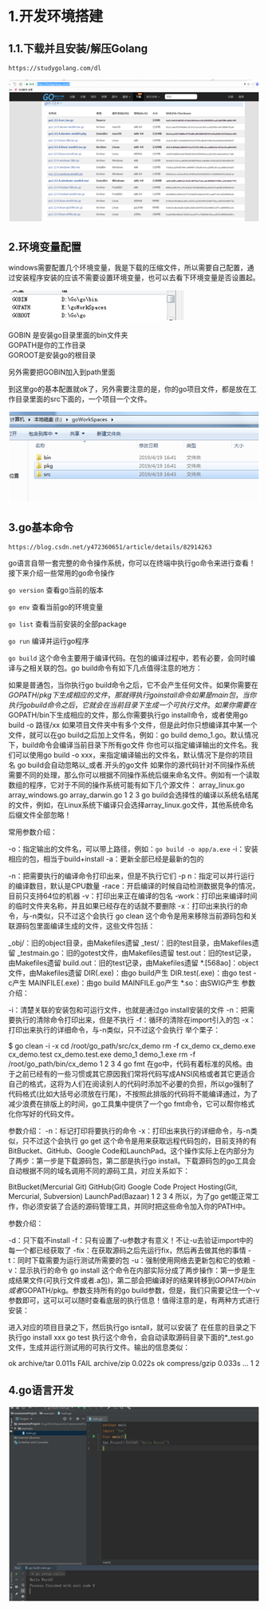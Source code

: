 # 1.开发环境搭建

## 1.1.下载并且安装/解压Golang

```
https://studygolang.com/dl
```

![](/static/image/1599027458.jpg)

## 2.环境变量配置

windows需要配置几个环境变量，我是下载的压缩文件，所以需要自己配置，通过安装程序安装的应该不需要设置环境变量，也可以去看下环境变量是否设置起。

  
![](/static/image/1599027545.jpg)

GOBIN 是安装go目录里面的bin文件夹  
GOPATH是你的工作目录  
GOROOT是安装go的根目录

另外需要把GOBIN加入到path里面

到这里go的基本配置就ok了，另外需要注意的是，你的go项目文件，都是放在工作目录里面的src下面的，一个项目一个文件。

![](/static/image/1599027767.jpg)

## 3.go基本命令


```
https://blog.csdn.net/y472360651/article/details/82914263
```


go语言自带一套完整的命令操作系统，你可以在终端中执行go命令来进行查看！接下来介绍一些常用的go命令操作


`go version`
查看go当前的版本

`go env`
查看当前go的环境变量

`go list`
查看当前安装的全部package

`go run`
编译并运行go程序

`go build`
这个命令主要用于编译代码。在包的编译过程中，若有必要，会同时编译与之相关联的包。go build命令有如下几点值得注意的地方：

如果是普通包，当你执行go build命令之后，它不会产生任何文件。如果你需要在$GOPATH/pkg下生成相应的文件，那就得执行go install命令
如果是main包，当你执行go build命令之后，它就会在当前目录下生成一个可执行文件。如果你需要在$GOPATH/bin下生成相应的文件，那么你需要执行go install命令，或者使用go build -o 路径/xx
如果项目文件夹中有多个文件，但是此时你只想编译其中某一个文件，就可以在go build之后加上文件名，例如：go build demo_1.go。默认情况下，build命令会编译当前目录下所有go文件
你也可以指定编译输出的文件名。我们可以使用go build -o xxx，来指定编译输出的文件名，默认情况下是你的项目名
go build会自动忽略以_或者.开头的go文件
如果你的源代码针对不同操作系统需要不同的处理，那么你可以根据不同操作系统后缀来命名文件。例如有一个读取数组的程序，它对于不同的操作系统可能有如下几个源文件：
array_linux.go
array_windows.go
array_darwin.go
1
2
3
go build会选择性的编译以系统名结尾的文件，例如，在Linux系统下编译只会选择array_linux.go文件，其他系统命名后缀文件全部忽略！

常用参数介绍：

-o：指定输出的文件名，可以带上路径，例如：`go build -o app/a.exe`
-i：安装相应的包，相当于build+install
-a：更新全部已经是最新的包的


-n：把需要执行的编译命令打印出来，但是不执行它们
-p n：指定可以并行运行的编译数目，默认是CPU数量
-race：开启编译的时候自动检测数据竞争的情况，目前只支持64位的机器
-v：打印出来正在编译的包名
-work：打印出来编译时间的临时文件夹名称，并且如果已经存在的话就不要删除
-x：打印出来执行的命令，与-n类似，只不过这个会执行
go clean
这个命令是用来移除当前源码包和关联源码包里面编译生成的文件，这些文件包括：

_obj/：旧的object目录，由Makefiles遗留
_test/：旧的test目录，由Makefiles遗留
_testmain.go：旧的gotest文件，由Makefiles遗留
test.out：旧的test记录，由Makefiles遗留
build.out：旧的test记录，由Makefiles遗留
*.[568ao]：object文件，由Makefiles遗留
DIR(.exe)：由go build产生
DIR.test(.exe)：由go test -c产生
MAINFILE(.exe)：由go build MAINFILE.go产生
*.so：由SWIG产生
参数介绍：

-i：清楚关联的安装包和可运行文件，也就是通过go install安装的文件
-n：把需要执行的清除命令打印出来，但是不执行
-f：循环的清除在import引入的包
-x：打印出来执行的详细命令，与-n类似，只不过这个会执行
举个栗子：

$ go clean -i -x
cd /root/go_path/src/cx_demo
rm -f cx_demo cx_demo.exe cx_demo.test cx_demo.test.exe demo_1 demo_1.exe
rm -f /root/go_path/bin/cx_demo
1
2
3
4
go fmt
在go中，代码有着标准的风格。由于之前已经有的一些习惯或其它原因我们常将代码写成ANSI风格或者其它更适合自己的格式，这将为人们在阅读别人的代码时添加不必要的负担，所以go强制了代码格式(比如大括号必须放在行尾)，不按照此排版的代码将不能编译通过，为了减少浪费在排版上的时间，go工具集中提供了一个go fmt命令，它可以帮你格式化你写好的代码文件。

参数介绍：
-n：标记打印将要执行的命令
-x：打印出来执行的详细命令，与-n类似，只不过这个会执行
go get
这个命令是用来获取远程代码包的，目前支持的有BitBucket、GitHub、Google Code和LaunchPad。这个操作实际上在内部分为了两步：第一步是下载源码包，第二部是执行go install。下载源码包的go工具会自动根据不同的域名调用不同的源码工具，对应关系如下：

BitBucket(Mercurial Git)
GitHub(Git)
Google Code Project Hosting(Git, Mercurial, Subversion)
LaunchPad(Bazaar)
1
2
3
4
所以，为了go get能正常工作，你必须安装了合适的源码管理工具，并同时把这些命令加入你的PATH中。

参数介绍：

-d：只下载不install
-f：只有设置了-u参数才有意义！不让-u去验证import中的每一个都已经获取了
-fix：在获取源码之后先运行fix，然后再去做其他的事情
-t：同时下载需要为运行测试所需要的包
-u：强制使用网络去更新包和它的依赖
-v：显示执行的命令
go install
这个命令在内部实际分成了两步操作：第一步是生成结果文件(可执行文件或者.a包)，第二部会把编译好的结果转移到$GOPATH/bin或者$GOPATH/pkg。参数支持所有的go build参数，但是，我们只需要记住一个-v参数即可，这可以可以随时查看底层的执行信息！值得注意的是，有两种方式进行安装：

进入对应的项目目录之下，然后执行go isntall，就可以安装了
在任意的目录之下执行go install xxx
go test
执行这个命令，会自动读取源码目录下面的*_test.go文件，生成并运行测试用的可执行文件。输出的信息类似：

ok   archive/tar   0.011s
FAIL archive/zip   0.022s
ok   compress/gzip 0.033s
...
1
2

## 4.go语言开发
![](/static/image/1599028017.jpg)




